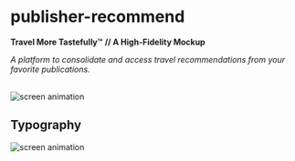 # publisher-recommend

<b>Travel More Tastefully™</b>
<b> // A High-Fidelity Mockup</b>

*A platform to consolidate and access travel recommendations from your favorite publications.*
<br></br>
<p align="left">
  <img src="https://media.giphy.com/media/2wXXBT148ZFyhDG3WP/giphy.gif" alt="screen animation"/>
</p>

## Typography
<p align="left">
  <img src="https://fiu-assets-2-syitaetz61hl2sa.stackpathdns.com/static/samples/1/381/880/1/570e201c/akkurat.png" alt="screen animation"/>
</p>
